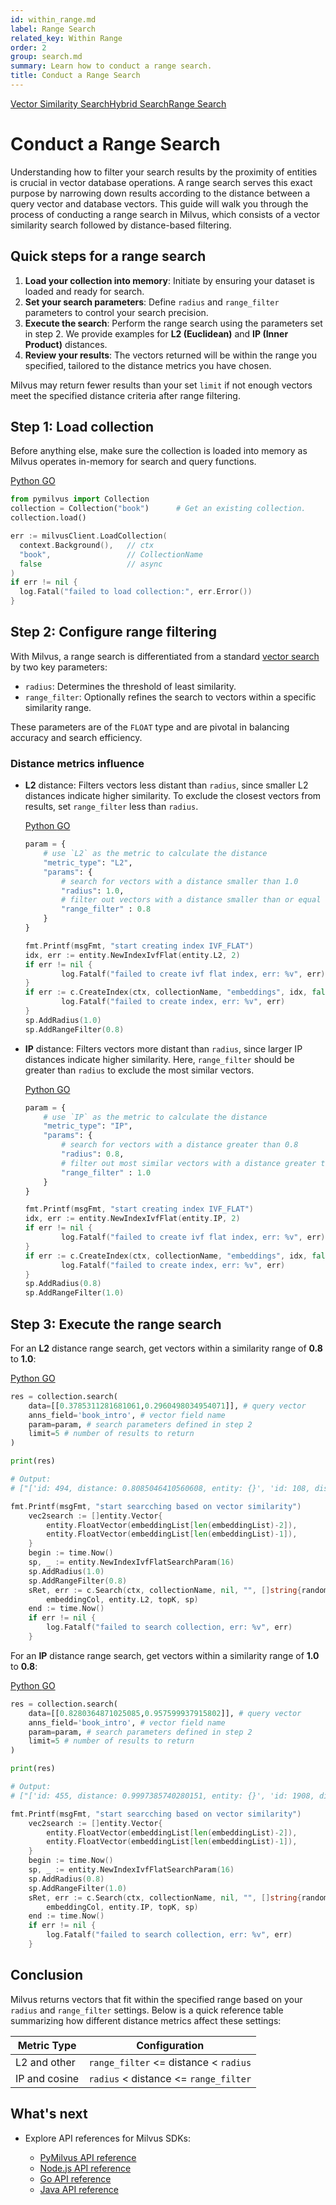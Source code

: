 ```yaml
---
id: within_range.md
label: Range Search
related_key: Within Range
order: 2
group: search.md
summary: Learn how to conduct a range search.
title: Conduct a Range Search
---
```


<div class="tab-wrapper"><a href="search.md" class=''>Vector Similarity Search</a><a href="hybridsearch.md" class=''>Hybrid Search</a><a href="within_range.md" class='active '>Range Search</a></div>

# Conduct a Range Search

Understanding how to filter your search results by the proximity of entities is crucial in vector database operations. A range search serves this exact purpose by narrowing down results according to the distance between a query vector and database vectors. This guide will walk you through the process of conducting a range search in Milvus, which consists of a vector similarity search followed by distance-based filtering.

## Quick steps for a range search

1. **Load your collection into memory**: Initiate by ensuring your dataset is loaded and ready for search.
2. **Set your search parameters**: Define `radius` and `range_filter` parameters to control your search precision.
3. **Execute the search**: Perform the range search using the parameters set in step 2. We provide examples for **L2 (Euclidean)** and **IP (Inner Product)** distances.
4. **Review your results**: The vectors returned will be within the range you specified, tailored to the distance metrics you have chosen.

<div class="alert note">
Milvus may return fewer results than your set <code>limit</code> if not enough vectors meet the specified distance criteria after range filtering.
</div>

## Step 1: Load collection

Before anything else, make sure the collection is loaded into memory as Milvus operates in-memory for search and query functions.

<div class="multipleCode">
  <a href="#python">Python </a>
  <a href="#go">GO</a>
</div>

```python
from pymilvus import Collection
collection = Collection("book")      # Get an existing collection.
collection.load()
```

```go
err := milvusClient.LoadCollection(
  context.Background(),   // ctx
  "book",                 // CollectionName
  false                   // async
)
if err != nil {
  log.Fatal("failed to load collection:", err.Error())
}
```

## Step 2: Configure range filtering

With Milvus, a range search is differentiated from a standard [vector search](search.md) by two key parameters:

- `radius`: Determines the threshold of least similarity.
- `range_filter`: Optionally refines the search to vectors within a specific similarity range.

These parameters are of the `FLOAT` type and are pivotal in balancing accuracy and search efficiency.

### Distance metrics influence

- **L2** distance: Filters vectors less distant than `radius`, since smaller L2 distances indicate higher similarity. To exclude the closest vectors from results, set `range_filter` less than `radius`.

  <div class="multipleCode">
    <a href="#python">Python </a>
    <a href="#go">GO</a>
  </div>

  ```python
  param = {
      # use `L2` as the metric to calculate the distance
      "metric_type": "L2",
      "params": {
          # search for vectors with a distance smaller than 1.0
          "radius": 1.0,
          # filter out vectors with a distance smaller than or equal to 0.8
          "range_filter" : 0.8
      }
  }
  ```

  ```go
  fmt.Printf(msgFmt, "start creating index IVF_FLAT")
  idx, err := entity.NewIndexIvfFlat(entity.L2, 2)
  if err != nil {
          log.Fatalf("failed to create ivf flat index, err: %v", err)
  }
  if err := c.CreateIndex(ctx, collectionName, "embeddings", idx, false); err != nil {
          log.Fatalf("failed to create index, err: %v", err)
  }
  sp.AddRadius(1.0)
  sp.AddRangeFilter(0.8)
  ```

- **IP** distance: Filters vectors more distant than `radius`, since larger IP distances indicate higher similarity. Here, `range_filter` should be greater than `radius` to exclude the most similar vectors.

  <div class="multipleCode">
    <a href="#python">Python </a>
    <a href="#go">GO</a>
  </div>

  ```python
  param = {
      # use `IP` as the metric to calculate the distance
      "metric_type": "IP",
      "params": {
          # search for vectors with a distance greater than 0.8
          "radius": 0.8,
          # filter out most similar vectors with a distance greater than or equal to 1.0
          "range_filter" : 1.0
      }
  }
  ```

  ```go
  fmt.Printf(msgFmt, "start creating index IVF_FLAT")
  idx, err := entity.NewIndexIvfFlat(entity.IP, 2)
  if err != nil {
          log.Fatalf("failed to create ivf flat index, err: %v", err)
  }
  if err := c.CreateIndex(ctx, collectionName, "embeddings", idx, false); err != nil {
          log.Fatalf("failed to create index, err: %v", err)
  }
  sp.AddRadius(0.8)
  sp.AddRangeFilter(1.0)
  ```

## Step 3: Execute the range search

For an **L2** distance range search, get vectors within a similarity range of **0.8** to **1.0**:

<div class="multipleCode">
  <a href="#python">Python </a>
  <a href="#go">GO</a>
</div>

```python
res = collection.search(
    data=[[0.3785311281681061,0.2960498034954071]], # query vector
    anns_field='book_intro', # vector field name
    param=param, # search parameters defined in step 2
    limit=5 # number of results to return
)

print(res)

# Output:
# ["['id: 494, distance: 0.8085046410560608, entity: {}', 'id: 108, distance: 0.8211717009544373, entity: {}', 'id: 1387, distance: 0.8252214789390564, entity: {}']"]
```

```go
fmt.Printf(msgFmt, "start searcching based on vector similarity")
    vec2search := []entity.Vector{
        entity.FloatVector(embeddingList[len(embeddingList)-2]),
        entity.FloatVector(embeddingList[len(embeddingList)-1]),
    }
    begin := time.Now()
    sp, _ := entity.NewIndexIvfFlatSearchParam(16)
    sp.AddRadius(1.0)
    sp.AddRangeFilter(0.8)
    sRet, err := c.Search(ctx, collectionName, nil, "", []string{randomCol}, vec2search,
        embeddingCol, entity.L2, topK, sp)
    end := time.Now()
    if err != nil {
        log.Fatalf("failed to search collection, err: %v", err)
    }
```

For an **IP** distance range search, get vectors within a similarity range of **1.0** to **0.8**:

<div class="multipleCode">
  <a href="#python">Python </a>
  <a href="#go">GO</a>
</div>

```python
res = collection.search(
    data=[[0.8280364871025085,0.957599937915802]], # query vector
    anns_field='book_intro', # vector field name
    param=param, # search parameters defined in step 2
    limit=5 # number of results to return
)

print(res)

# Output:
# ["['id: 455, distance: 0.9997385740280151, entity: {}', 'id: 1908, distance: 0.9995749592781067, entity: {}', 'id: 262, distance: 0.9994202852249146, entity: {}', 'id: 1475, distance: 0.9993369579315186, entity: {}', 'id: 1536, distance: 0.999295175075531, entity: {}']"]
```

```go
fmt.Printf(msgFmt, "start searcching based on vector similarity")
    vec2search := []entity.Vector{
        entity.FloatVector(embeddingList[len(embeddingList)-2]),
        entity.FloatVector(embeddingList[len(embeddingList)-1]),
    }
    begin := time.Now()
    sp, _ := entity.NewIndexIvfFlatSearchParam(16)
    sp.AddRadius(0.8)
    sp.AddRangeFilter(1.0)
    sRet, err := c.Search(ctx, collectionName, nil, "", []string{randomCol}, vec2search,
        embeddingCol, entity.IP, topK, sp)
    end := time.Now()
    if err != nil {
        log.Fatalf("failed to search collection, err: %v", err)
    }
```

## Conclusion

Milvus returns vectors that fit within the specified range based on your `radius` and `range_filter` settings. Below is a quick reference table summarizing how different distance metrics affect these settings:

| Metric Type  | Configuration                         |
|--------------|---------------------------------------|
| L2 and other | `range_filter` <= distance < `radius` |
| IP and cosine| `radius` < distance <= `range_filter` |

## What's next

- Explore API references for Milvus SDKs:

  - [PyMilvus API reference](/api-reference/pymilvus/v2.3.x/About.md)
  - [Node.js API reference](/api-reference/node/v2.3.x/About.md)
  - [Go API reference](/api-reference/go/v2.3.x/About.md)
  - [Java API reference](/api-reference/java/v2.3.x/About.md)


